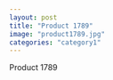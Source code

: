 ```yaml
---
layout: post
title: "Product 1789"
image: "product1789.jpg"
categories: "category1"
---
```

Product 1789
